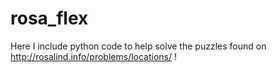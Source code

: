 # rosa_flex

Here I include python code to help solve the puzzles found on http://rosalind.info/problems/locations/ !
